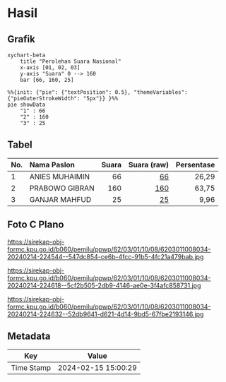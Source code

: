 # Hasil

## Grafik

```mermaid
xychart-beta
    title "Perolehan Suara Nasional"
    x-axis [01, 02, 03]
    y-axis "Suara" 0 --> 160
    bar [66, 160, 25]
```

```mermaid
%%{init: {"pie": {"textPosition": 0.5}, "themeVariables": {"pieOuterStrokeWidth": "5px"}} }%%
pie showData
    "1" : 66
    "2" : 160
    "3" : 25
```

## Tabel

| No. | Nama Paslon    | Suara | Suara (raw) | Persentase |
|:--- |:-------------- | -----:| -----------:| ----------:|
| 1   | ANIES MUHAIMIN | 66    | [66][p-1]   | 26,29      |
| 2   | PRABOWO GIBRAN | 160   | [160][p-2]  | 63,75      |
| 3   | GANJAR MAHFUD  | 25    | [25][p-3]   | 9,96       |


[p-1]: https://github.com/gigit-pemilu/pemilu-2024/blob/main/pilpres/hitung-suara/sub/62-kalimantan-tengah/sub/03-kapuas/sub/01-selat/sub/1008-selat-tengah/sub/034-tps/sub/paslon-1.txt
[p-2]: https://github.com/gigit-pemilu/pemilu-2024/blob/main/pilpres/hitung-suara/sub/62-kalimantan-tengah/sub/03-kapuas/sub/01-selat/sub/1008-selat-tengah/sub/034-tps/sub/paslon-2.txt
[p-3]: https://github.com/gigit-pemilu/pemilu-2024/blob/main/pilpres/hitung-suara/sub/62-kalimantan-tengah/sub/03-kapuas/sub/01-selat/sub/1008-selat-tengah/sub/034-tps/sub/paslon-3.txt

## Foto C Plano

https://sirekap-obj-formc.kpu.go.id/b060/pemilu/ppwp/62/03/01/10/08/6203011008034-20240214-224544--547dc854-ce6b-4fcc-91b5-4fc21a479bab.jpg

https://sirekap-obj-formc.kpu.go.id/b060/pemilu/ppwp/62/03/01/10/08/6203011008034-20240214-224618--5cf2b505-2db9-4146-ae0e-3f4afc858731.jpg

https://sirekap-obj-formc.kpu.go.id/b060/pemilu/ppwp/62/03/01/10/08/6203011008034-20240214-224632--52db9641-d621-4d14-9bd5-67fbe2193146.jpg


## Metadata

| Key        | Value               |
| ---------- | ------------------- |
| Time Stamp | 2024-02-15 15:00:29 |



